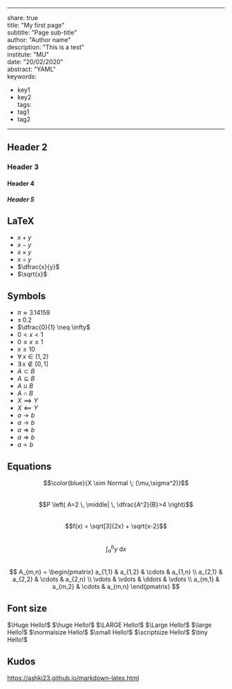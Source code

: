   
---  
share: true  
title: "My first page"  
subtitle: "Page sub-title"  
author: "Author name"  
description: "This is a test"  
institute: "MU"  
date: "20/02/2020"  
abstract: "YAML"  
keywords:   
  - key1  
  - key2  
tags:  
  - tag1  
  - tag2  
---  
  
## Header 2  
  
### Header 3  
  
#### Header 4  
  
##### Header 5  
  
  
## LaTeX  
  
- $x + y$  
- $x - y$  
- $x \times y$   
- $x \div y$  
- $\dfrac{x}{y}$  
- $\sqrt{x}$  
  
  
## Symbols  
  
- $\pi \approx 3.14159$  
- $\pm \, 0.2$  
- $\dfrac{0}{1} \neq \infty$  
- $0 < x < 1$  
- $0 \leq x \leq 1$  
- $x \geq 10$  
- $\forall \, x \in (1,2)$  
- $\exists \, x \notin [0,1]$  
- $A \subset B$  
- $A \subseteq B$  
- $A \cup B$  
- $A \cap B$  
- $X \implies Y$  
- $X \impliedby Y$  
- $a \to b$  
- $a \longrightarrow b$  
- $a \Rightarrow b$  
- $a \Longrightarrow b$  
- $a \propto b$  
  
## Equations  
  
$$\color{blue}{X \sim Normal \; (\mu,\sigma^2)}$$  
$$P \left( A=2 \, \middle| \, \dfrac{A^2}{B}>4 \right)$$  
$$f(x) = \sqrt[3]{2x} + \sqrt{x-2}$$  
$$\int_a^b y \: \mathrm{d}x$$  
$$ A_{m,n} =  \begin{pmatrix} a_{1,1} & a_{1,2} & \cdots & a_{1,n} \\ a_{2,1} & a_{2,2} & \cdots & a_{2,n} \\ \vdots & \vdots & \ddots & \vdots \\ a_{m,1} & a_{m,2} & \cdots & a_{m,n}  \end{pmatrix} $$  
  
  
## Font size  
  
$\Huge Hello!$ $\huge Hello!$ $\LARGE Hello!$ $\Large Hello!$ $\large Hello!$ $\normalsize Hello!$ $\small Hello!$ $\scriptsize Hello!$ $\tiny Hello!$  
  
  
## Kudos  
  
https://ashki23.github.io/markdown-latex.html